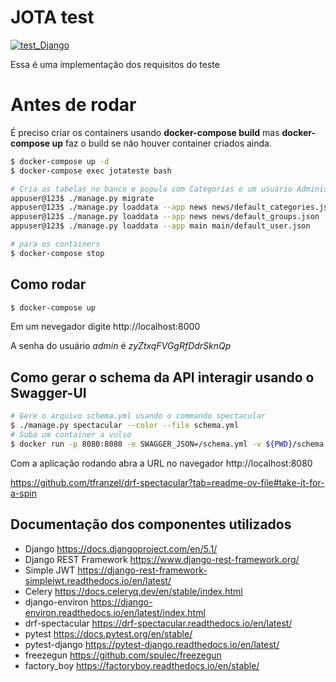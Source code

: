 # JOTA test
[![test_Django](https://github.com/dlemos/JOTA_test/actions/workflows/main.yml/badge.svg)](https://github.com/dlemos/JOTA_test/actions/workflows/main.yml)

Essa é uma implementação dos requisitos do teste

# Antes de rodar
É preciso criar os containers usando **docker-compose build** mas **docker-compose up** faz o build se não houver container criados ainda.

```bash
$ docker-compose up -d
$ docker-compose exec jotateste bash

# Cria as tabelas no banco e popula com Categorias e um usuário Administrator
appuser@123$ ./manage.py migrate
appuser@123$ ./manage.py loaddata --app news news/default_categories.json
appuser@123$ ./manage.py loaddata --app news news/default_groups.json
appuser@123$ ./manage.py loaddata --app main main/default_user.json

# para os containers
$ docker-compose stop
```

## Como rodar

```bash
$ docker-compose up
```

Em um nevegador digite http://localhost:8000

A senha do usuário _admin_ é _zyZtxqFVGgRfDdrSknQp_

## Como gerar o schema da API interagir usando o Swagger-UI

```bash
# Gere o arquivo schema.yml usando o commando spectacular
$ ./manage.py spectacular --color --file schema.yml
# Suba um container a vulso
$ docker run -p 8080:8080 -e SWAGGER_JSON=/schema.yml -v ${PWD}/schema.yml:/schema.yml swaggerapi/swagger-ui
```

Com a aplicação rodando abra a URL no navegador http://localhost:8080

https://github.com/tfranzel/drf-spectacular?tab=readme-ov-file#take-it-for-a-spin

## Documentação dos componentes utilizados
- Django https://docs.djangoproject.com/en/5.1/
- Django REST Framework https://www.django-rest-framework.org/
- Simple JWT https://django-rest-framework-simplejwt.readthedocs.io/en/latest/
- Celery https://docs.celeryq.dev/en/stable/index.html
- django-environ https://django-environ.readthedocs.io/en/latest/index.html
- drf-spectacular https://drf-spectacular.readthedocs.io/en/latest/
- pytest https://docs.pytest.org/en/stable/
- pytest-django https://pytest-django.readthedocs.io/en/latest/
- freezegun https://github.com/spulec/freezegun
- factory_boy https://factoryboy.readthedocs.io/en/stable/